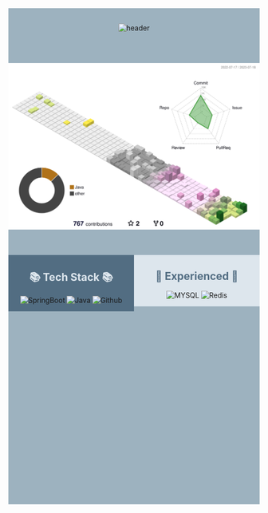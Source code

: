 <!--
**KimKiHyun0206/KimKiHyun0206** is a ✨ _special_ ✨ repository because its `README.md` (this file) appears on your GitHub profile.

Here are some ideas to get you started:

- 🔭 I’m currently working on ...
- 🌱 I’m currently learning ...
- 👯 I’m looking to collaborate on ...
- 🤔 I’m looking for help with ...
- 💬 Ask me about ...
- 📫 How to reach me: ...
- 😄 Pronouns: ...
- ⚡ Fun fact: ...
-->

<div align="center" style="background: #9DB2BF">


<br>

![header](https://capsule-render.vercel.app/api?type=cylinder&color=27374D&height=150&section=header&text=KimKiHyun&fontColor=DDE6ED&fontSize=70&animation=fadeIn&fontAlignY=55)

<br>
<br>

![](./profile-3d-contrib/profile-season-animate.svg)

<br>
<br>






<div style="width: 100%; height: 500px">

<div style="width: 50%; float: left;background: #526D82">



<h2 style="color: #DDE6ED">📚 Tech Stack 📚</h2>

<p>
      <img src="https://img.shields.io/badge/SpringBoot-%236DB33F.svg?style=for-the-badge&logo=Spring Boot&logoColor=white" alt="SpringBoot"/>
      <img src="https://img.shields.io/badge/JAVA-007396?style=for-the-badge&logo=java&logoColor=red" alt="Java">
      <img src="https://img.shields.io/badge/github-181717?style=for-the-badge&logo=github&logoColor=white" alt="Github">
</p>

</div>

<div style="width: 50%; float: right;background: #DDE6ED">

<h2 style="color: #526D82"> 📝 Experienced 📝 </h2>

<p>
      <img src="https://img.shields.io/badge/mysql-%2300f.svg?style=for-the-badge&logo=mysql&logoColor=white" alt="MYSQL"/>
      <img src="https://img.shields.io/badge/redis-%23DD0031.svg?style=for-the-badge&logo=redis&logoColor=white" alt="Redis"/>
</p>

</div>

</div>

</div>


